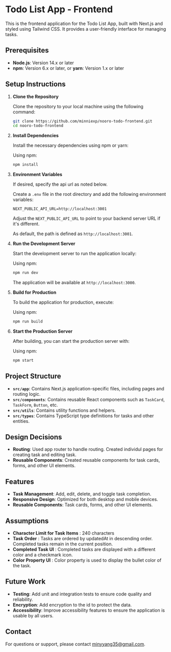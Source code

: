# Todo List App - Frontend

This is the frontend application for the Todo List App, built with Next.js and styled using Tailwind CSS. It provides a user-friendly interface for managing tasks.

## Prerequisites

- **Node.js**: Version 14.x or later
- **npm**: Version 6.x or later, or **yarn**: Version 1.x or later

## Setup Instructions

1. **Clone the Repository**

   Clone the repository to your local machine using the following command:

   ```bash
   git clone https://github.com/minniexp/nooro-todo-frontend.git   
   cd nooro-todo-frontend
   ```

2. **Install Dependencies**

   Install the necessary dependencies using npm or yarn:

   Using npm:

   ```bash
   npm install
   ```

3. **Environment Variables**

   If desired, specify the api url as noted below.

   Create a `.env` file in the root directory and add the following environment variables:

   ```plaintext
   NEXT_PUBLIC_API_URL=http://localhost:3001
   ```
   Adjust the `NEXT_PUBLIC_API_URL` to point to your backend server URL if it's different.

   As default, the path is defined as `http://localhost:3001`.

5. **Run the Development Server**

   Start the development server to run the application locally:

   Using npm:

   ```bash
   npm run dev
   ```

   The application will be available at `http://localhost:3000`.

6. **Build for Production**

   To build the application for production, execute:

   Using npm:

   ```bash
   npm run build
   ```

7. **Start the Production Server**

   After building, you can start the production server with:

   Using npm:

   ```bash
   npm start
   ```

## Project Structure

- **`src/app`**: Contains Next.js application-specific files, including pages and routing logic.
- **`src/components`**: Contains reusable React components such as `TaskCard`, `TaskForm`, `Button`, etc.
- **`src/utils`**: Contains utility functions and helpers.
- **`src/types`**: Contains TypeScript type definitions for tasks and other entities.

## Design Decisions
- **Routing**: Used app router to handle routing. Created individul pages for creating task and editing task.
- **Reusable Components**: Created reusable components for task cards, forms, and other UI elements.

## Features

- **Task Management**: Add, edit, delete, and toggle task completion.
- **Responsive Design**: Optimized for both desktop and mobile devices.
- **Reusable Components**: Task cards, forms, and other UI elements.

## Assumptions
- **Character Limit for Task Items** : 240 characters
- **Task Order** : Tasks are ordered by updatedAt in descending order. Completed tasks remain in the current position.
- **Completed Task UI** : Completed tasks are displayed with a different color and a checkmark icon.
- **Color Property UI** : Color property is used to display the bullet color of the task.
 
## Future Work
- **Testing**: Add unit and integration tests to ensure code quality and reliability.
- **Encryption**: Add encryption to the id to protect the data.
- **Accessibility**: Improve accessibility features to ensure the application is usable by all users.

## Contact

For questions or support, please contact [minyyang35@gmail.com](mailto:minyyang35@gmail.com).
